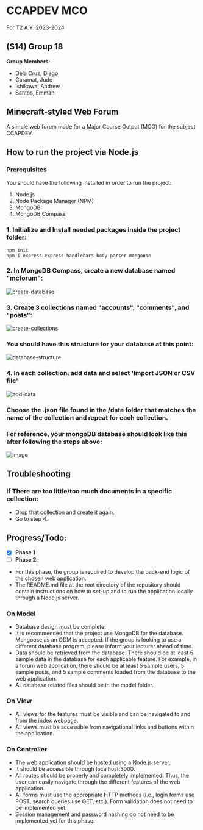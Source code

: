# CCAPDEV MCO
For T2 A.Y. 2023-2024
## (S14) Group 18
__Group Members:__
* Dela Cruz, Diego
* Caramat, Jude
* Ishikawa, Andrew
* Santos, Emman



## Minecraft-styled Web Forum
A simple web forum made for a Major Course Output (MCO) for the subject CCAPDEV.

## How to run the project via Node.js
### Prerequisites
You should have the following installed in order to run the project:
1. Node.js
2. Node Package Manager (NPM)
3. MongoDB
4. MongoDB Compass
### 1. Initialize and Install needed packages inside the project folder:
```console
npm init
npm i express express-handlebars body-parser mongoose
```
### 2. In MongoDB Compass, create a new database named "__mcforum__":
![create-database](https://github.com/Diego-JDC/CCAPDEV-MCO/assets/98803337/046decab-64c0-4e97-9748-6ef08b4d1960)
### 3. Create 3 collections named "__accounts__", "__comments__", and "__posts__":
![create-collections](https://github.com/Diego-JDC/CCAPDEV-MCO/assets/98803337/084859b6-f5c8-42b5-93e7-a5047b6ac463)
### You should have this structure for your database at this point:
![database-structure](https://github.com/Diego-JDC/CCAPDEV-MCO/assets/98803337/5586aab8-d16b-4940-a0a9-a47f8fb2edec)
### 4. In each collection, add data and select 'Import JSON or CSV file'
![add-data](https://github.com/Diego-JDC/CCAPDEV-MCO/assets/98803337/3785022a-8952-4195-9cb2-27d8a368b3d9)
### Choose the .json file found in the /data folder that matches the name of the collection and repeat for each collection.

### For reference, your mongoDB database should look like this after following the steps above:
![image](https://github.com/Diego-JDC/CCAPDEV-MCO/assets/98803337/560254d0-7b5e-4142-9048-a001f3e9c6d1)

## Troubleshooting
### If There are too little/too much documents in a specific collection:
- Drop that collection and create it again.
- Go to step 4.
## Progress/Todo:
- [x] __Phase 1__
- [ ] __Phase 2__:
* For this phase, the group is required to develop the back-end logic of the chosen web application.
* The README.md file at the root directory of the repository should contain instructions
on how to set-up and to run the application locally through a Node.js server.
### On Model
* Database design must be complete.
* It is recommended that the project use MongoDB for the database. Mongoose as
an ODM is accepted. If the group is looking to use a different database program,
please inform your lecturer ahead of time.
* Data should be retrieved from the database. There should be at least 5 sample
data in the database for each applicable feature. For example, in a forum web
application, there should be at least 5 sample users, 5 sample posts, and 5
sample comments loaded from the database to the web application.
* All database related files should be in the model folder.
### On View
* All views for the features must be visible and can be navigated to and from the
index webpage.
* All views must be accessible from navigational links and buttons within the
application.
### On Controller
* The web application should be hosted using a Node.js server.
* It should be accessible through localhost:3000.
* All routes should be properly and completely implemented. Thus, the user can
easily navigate through the different features of the web application.
* All forms must use the appropriate HTTP methods (i.e., login forms use POST,
search queries use GET, etc.). Form validation does not need to be implemented
yet.
* Session management and password hashing do not need to be implemented yet
for this phase.

